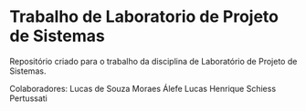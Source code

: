 # Trabalho de Laboratorio de Projeto de Sistemas
Repositório criado para o trabalho da disciplina de Laboratório de Projeto de Sistemas. 

Colaboradores: 
Lucas de Souza Moraes
Álefe Lucas
Henrique Schiess Pertussati
